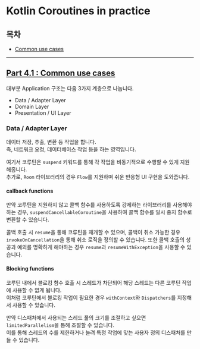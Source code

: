 # Kotlin Coroutines in practice

## 목차

- [Common use cases](#part-41--common-use-cases)

---

## [Part 4.1 : Common use cases](Common%20use%20cases.md)

대부분 Application 구조는 다음 3가지 계층으로 나눕니다.

- Data / Adapter Layer
- Domain Layer
- Presentation / UI Layer

### Data / Adapter Layer

데이터 저장, 추출, 변환 등 작업을 합니다.   
즉, 네트워크 요청, 데이터베이스 작업 등을 하는 영역입니다.

여기서 코루틴은 `suspend` 키워드를 통해 각 작업을 비동기적으로 수행할 수 있게 지원해줍니다.  
추가로, `Room` 라이브러리의 경우 `Flow`를 지원하며 쉬운 반응형 UI 구현을 도와줍니다.

#### callback functions

만약 코루틴을 지원하지 않고 콜백 함수를 사용하도록 강제하는 라이브러리를 사용해야 하는 경우,
`suspendCancellableCoroutine`을 사용하여 콜백 함수를 일시 중지 함수로 변환할 수 있습니다.

콜백 호출 시 `resume`을 통해 코루틴을 재개할 수 있으며, 콜백이 취소 가능한 경우 `invokeOnCancellation`을 통해 취소 로직을 정의할 수 있습니다.
또한 콜백 호출의 성공과 예외를 명확하게 해야하는 경우 `resume`과 `resumeWithException`을 사용할 수 있습니다.

#### Blocking functions

코루틴 내에서 블로킹 함수 호출 시 스레드가 차단되어 해당 스레드는 다른 코루틴 작업에 사용할 수 없게 됩니다.  
이처럼 코루틴에서 블로킹 작업이 필요한 경우 `withContext`와 `Dispatchers`를 지정해서 사용할 수 있습니다.

만약 디스패처에서 사용되는 스레드 풀의 크기를 조절하고 싶으면 `limitedParallelism`을 통해 조절할 수 있습니다.  
이를 통해 스레드의 수를 제한하거나 늘려 특정 작업에 맞는 사용자 정의 디스패처를 만들 수 있습니다. 